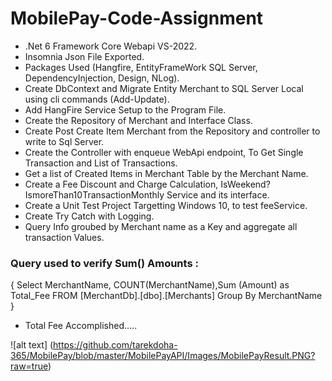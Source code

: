 # MobilePay-Code-Assignment

* .Net 6 Framework Core Webapi VS-2022.
* Insomnia Json File Exported.
* Packages Used (Hangfire, EntityFrameWork SQL Server, DependencyInjection, Design, NLog).
* Create DbContext and Migrate Entity Merchant to SQL Server Local using cli commands (Add-Update).
* Add HangFire Service Setup to the Program File.
* Create the Repository of Merchant and Interface Class.
* Create Post Create Item Merchant from the Repository and controller to write to Sql Server.
* Create the Controller with enqueue WebApi endpoint, To Get Single Transaction and List of Transactions.
* Get a list of Created Items in Merchant Table by the Merchant Name.
* Create a Fee Discount and Charge Calculation, IsWeekend? IsmoreThan10TransactionMonthly Service and its interface.
* Create a Unit Test Project Targetting Windows 10, to test feeService.
* Create Try Catch with Logging.
* Query Info groubed by Merchant name as a Key and aggregate all transaction Values.
### Query used to verify Sum() Amounts :
{
Select MerchantName, COUNT(MerchantName),Sum (Amount) as Total_Fee FROM [MerchantDb].[dbo].[Merchants] Group By MerchantName
}
* Total Fee Accomplished.....


![alt text] (https://github.com/tarekdoha-365/MobilePay/blob/master/MobilePayAPI/Images/MobilePayResult.PNG?raw=true)
